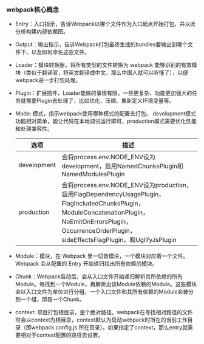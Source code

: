 ### webpack核心概念
- Entry：入口指示，告诉Webpack以哪个文件作为入口起点开始打包，并以此分析构建内部依赖图。
- Output：输出指示，告诉Webpack打包最终生成的bundles要输出到哪个文件下，以及如何命名这些文件。
- Loader：模块转换器，将所有类型的文件转换为 webpack 能够识别的有效模块（类似于翻译官，将英文翻译成中文，那么中国人就可以听懂了），以便webpack进一步打包处理。
- Plugin：扩展插件，Loader能做的事情有限，一些更复杂、功能更加强大的任务就需要Plugin去处理了，比如优化、压缩、重新定义环境变量等。
- Mode: 模式，指示webpack使用哪种模式的配置去打包。
  development模式功能相对简单，能让代码在本地调试运行即可，production模式需要优化性能和处理兼容性。

  | 选项        | 描述                                                                                                                                                                                                              |
  | ----------- | ----------------------------------------------------------------------------------------------------------------------------------------------------------------------------------------------------------------- |
  | development | 会将process.env.NODE_ENV设为development，启用NamedChunksPlugin和NamedModulesPlugin                                                                                                                                |
  | production  | 会将process.env.NODE_ENV设为production，启用FlagDependencyUsagePlugin，FlagIncludedChunksPlugin，ModuleConcatenationPlugin，NoEmitOnErrorsPlugin，OccurrenceOrderPlugin， sideEffectsFlagPlugin，和UglifyJsPlugin |
- Module：模块，在 Webpack 里一切皆模块，一个模块对应着一个文件。Webpack 会从配置的 Entry 开始递归找出所有依赖的模块。
- Chunk：Webpack启动后，会从入口文件开始递归解析其所依赖的所有Module。每找到一个Module，再解析出该Module依赖的Module。这些模块会以入口文件为单位进行分组，一个入口文件和其所有依赖的Module会被分到一个组，即是一个Chunk。
- context: 项目打包根目录，是个绝对路径。webpack在寻找相对路径的文件时会以context为根目录，context默认为启动webpack时所在的当前工作目录（即webpack.config.js 所在目录）。如果指定了context，那么entry就需要相对于context配置的路径去设置。